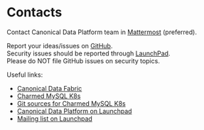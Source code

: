 # Contacts

Contact Canonical Data Platform team in [Mattermost](https://chat.charmhub.io/charmhub/channels/data-platform) (preferred).

Report your ideas/issues on [GitHub](https://github.com/canonical/mysql-k8s-operator/issues/new/choose).</br>
Security issues should be reported through [LaunchPad](https://wiki.ubuntu.com/DebuggingSecurity#How%20to%20File).</br>Please do NOT file GitHub issues on security topics. 

Useful links:
* [Canonical Data Fabric](https://ubuntu.com/data/)
* [Charmed MySQL K8s](https://charmhub.io/mysql-k8s)
* [Git sources for Charmed MySQL K8s](https://github.com/canonical/mysql-k8s-operator)
* [Canonical Data Platform on Launchpad](https://launchpad.net/~data-platform)
* [Mailing list on Launchpad](https://lists.launchpad.net/data-platform/)